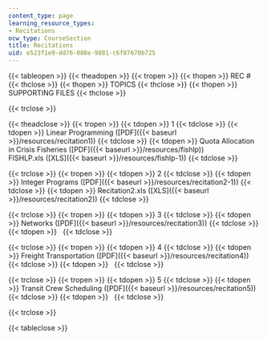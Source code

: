 ```yaml
---
content_type: page
learning_resource_types:
- Recitations
ocw_type: CourseSection
title: Recitations
uid: e523f1e9-dd76-088e-9881-c6f87670b725
---
```


{{< tableopen >}}
{{< theadopen >}}
{{< tropen >}}
{{< thopen >}}
REC #
{{< thclose >}}
{{< thopen >}}
TOPICS
{{< thclose >}}
{{< thopen >}}
SUPPORTING FILES
{{< thclose >}}

{{< trclose >}}

{{< theadclose >}}
{{< tropen >}}
{{< tdopen >}}
1
{{< tdclose >}}
{{< tdopen >}}
Linear Programming ([PDF]({{< baseurl >}}/resources/recitation1))
{{< tdclose >}}
{{< tdopen >}}
Quota Allocation in Crisis Fisheries ([PDF]({{< baseurl >}}/resources/fishlp))  
FISHLP.xls ([XLS]({{< baseurl >}}/resources/fishlp-1))
{{< tdclose >}}

{{< trclose >}}
{{< tropen >}}
{{< tdopen >}}
2
{{< tdclose >}}
{{< tdopen >}}
Integer Programs ([PDF]({{< baseurl >}}/resources/recitation2-1))
{{< tdclose >}}
{{< tdopen >}}
Recitation2.xls ([XLS]({{< baseurl >}}/resources/recitation2))
{{< tdclose >}}

{{< trclose >}}
{{< tropen >}}
{{< tdopen >}}
3
{{< tdclose >}}
{{< tdopen >}}
Networks ([PDF]({{< baseurl >}}/resources/recitation3))
{{< tdclose >}}
{{< tdopen >}}
 
{{< tdclose >}}

{{< trclose >}}
{{< tropen >}}
{{< tdopen >}}
4
{{< tdclose >}}
{{< tdopen >}}
Freight Transportation ([PDF]({{< baseurl >}}/resources/recitation4))
{{< tdclose >}}
{{< tdopen >}}
 
{{< tdclose >}}

{{< trclose >}}
{{< tropen >}}
{{< tdopen >}}
5
{{< tdclose >}}
{{< tdopen >}}
Transit Crew Scheduling ([PDF]({{< baseurl >}}/resources/recitation5))
{{< tdclose >}}
{{< tdopen >}}
 
{{< tdclose >}}

{{< trclose >}}

{{< tableclose >}}